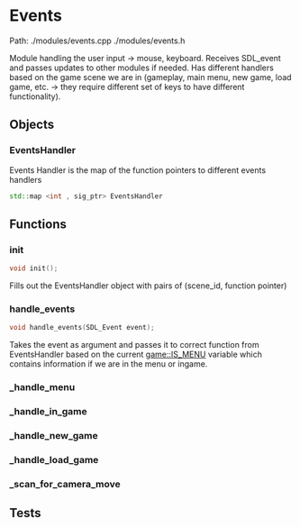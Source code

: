 # Events
Path: ./modules/events.cpp   ./modules/events.h

Module handling the user input -> mouse, keyboard. Receives SDL_event and passes updates to other modules if needed. Has different handlers based on the game scene we are in (gameplay, main menu, new game, load game, etc. -> they require different set of keys to have different functionality).

## Objects

### EventsHandler
Events Handler is the map of the function pointers to different events handlers
```c++
std::map <int , sig_ptr> EventsHandler
```


## Functions

### init
```c++
void init();
```
Fills out the EventsHandler object with pairs of (scene_id, function pointer) 


### handle_events

```c++
void handle_events(SDL_Event event);
```
Takes the event as argument and passes it to correct function from EventsHandler based on the current [game::IS_MENU](game.md#IS_MENU) variable which contains information if we are in the menu or ingame.


### _handle_menu

### _handle_in_game

### _handle_new_game

### _handle_load_game

### _scan_for_camera_move





## Tests
